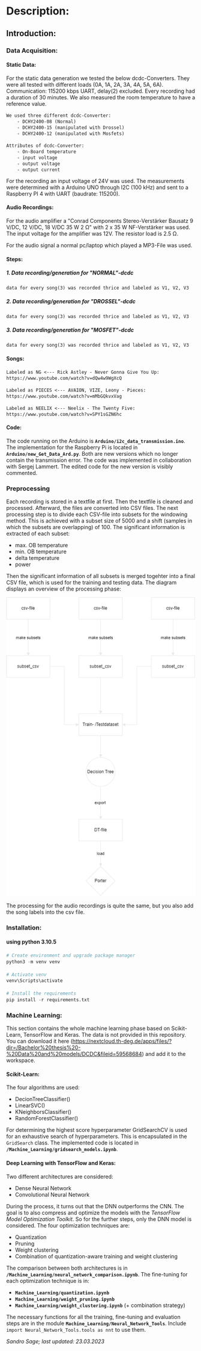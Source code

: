 # Description:

## Introduction:

### Data Acquisition:
#### Static Data:
For the static data generation we tested the below dcdc-Converters. They were all tested with different loads (0A, 1A, 2A, 3A, 4A, 5A, 6A). Communication: 115200 kbps UART, delay(2) excluded. Every recording had a duration of 30 minutes. We also measured the room temperature to have a reference value.

    We used three different dcdc-Converter:
        - DCHY2400-08 (Normal)
        - DCHY2400-15 (manipulated with Drossel)
        - DCHY2400-12 (manipulated with Mosfets)

    Attributes of dcdc-Converter:
        - On-Board temperature
        - input voltage
        - output voltage
        - output current

   
For the recording an input voltage of 24V was used. The measurements were determined with a Arduino UNO through I2C (100 kHz) and sent to a Raspberry PI 4 with UART (baudrate: 115200). 

#### Audio Recordings:

For the audio amplifier a "Conrad Components Stereo-Verstärker Bausatz 9 V/DC, 12 V/DC, 18 V/DC 35 W 2 Ω" with 2 x 35 W NF-Verstärker was used. The input voltage for the amplifier was 12V. The resistor load is 2.5 Ω.

For the audio signal a normal pc/laptop which played a MP3-File was used.
#### Steps:
##### 1. Data recording/generation for "NORMAL"-dcdc
    data for every song(3) was recorded thrice and labeled as V1, V2, V3
##### 2. Data recording/generation for "DROSSEL"-dcdc
    data for every song(3) was recorded thrice and labeled as V1, V2, V3
##### 3. Data recording/generation for "MOSFET"-dcdc
    data for every song(3) was recorded thrice and labeled as V1, V2, V3

#### Songs:
    Labeled as NG <--- Rick Astley - Never Gonna Give You Up: https://www.youtube.com/watch?v=dQw4w9WgXcQ

    Labeled as PIECES <--- AVAION, VIZE, Leony - Pieces: https://www.youtube.com/watch?v=mMbGQkvxVag
    
    Labeled as NEELIX <--- Neelix - The Twenty Five: https://www.youtube.com/watch?v=SPY1sGZN6hc

#### Code:
The code running on the Arduino is **``Arduino/i2c_data_transmission.ino``**. The implementation for the Raspberry Pi is located in **``Arduino/new_Get_Data_Ard.py``**. Both are new versions which no longer contain the transmission error. The code was implemented in collaboration with Sergej Lammert. The edited code for the new version is visibly commented.
### Preprocessing

Each recording is stored in a textfile at first. Then the textfile is cleaned and processed. Afterward, the files are converted into CSV files. The next processing step is to divide each CSV-file into subsets for the windowing method. This is achieved with a subset size of 5000 and a shift (samples in which the subsets are overlapping) of 100. The significant information is extracted of each subset:

- max. OB temperature
- min. OB temperature
- delta temperature
- power

Then the significant information of all subsets is merged togehter into a final CSV file, which is used for the training and testing data.
The diagram displays an overview of the processing phase:

![Sequencediagram](Ressources/Data_Preprocessing_Sequencediagram.png)

The processing for the audio recordings is quite the same, but you also add the song labels into the csv file.

### Installation:
#### using python 3.10.5

```python
# Create environment and upgrade package manager
python3 -m venv venv

# Activate venv
venv\Scripts\activate

# Install the requirements
pip install -r requirements.txt
```

### Machine Learning:
This section contains the whole machine learning phase based on Scikit-Learn, TensorFlow and Keras. The data is not provided in this repository. You can download it here (https://nextcloud.th-deg.de/apps/files/?dir=/Bachelor%20thesis%20-%20Data%20and%20models/DCDC&fileid=59568684) and add it to the workspace.
#### Scikit-Learn:
The four algorithms are used:

- DecionTreeClassifier()
- LinearSVC()
- KNeighborsClassifier()
- RandomForestClassifier()

For determining the highest score hyperparameter GridSearchCV is used for an exhaustive search of hyperparameters. This is encapsulated in the ``GridSearch`` class. 
The implemented code is located in **``/Machine_Learning/gridsearch_models.ipynb``**.

#### Deep Learning with TensorFlow and Keras:
Two different architectures are considered: 

- Dense Neural Network
- Convolutional Neural Network

During the process, it turns out that the DNN outperforms the CNN. The goal is to also compress and optimize the models with the *TensorFlow Model Optimization Toolkit*. So for the further steps, only the DNN model is considered. The four optimization techniques are:

- Quantization
- Pruning
- Weight clustering
- Combination of quantization-aware training and weight clustering

The comparison between both architectures is in **``/Machine_Learning/neural_network_comparison.ipynb``**. The fine-tuning for each optimization technique is in:

- **``Machine_Learning/quantization.ipynb``**
- **``Machine_Learning/weight_pruning.ipynb``**
- **``Machine_Learning/weight_clustering.ipynb``** (+ combination strategy)

The necessary functions for all the training, fine-tuning and evaluation steps are in the module **`Machine_Learning/Neural_Network_Tools`**. Include ``import Neural_Network_Tools.tools as nnt`` to use them.

*Sandro Sage; last updated: 23.03.2023*

